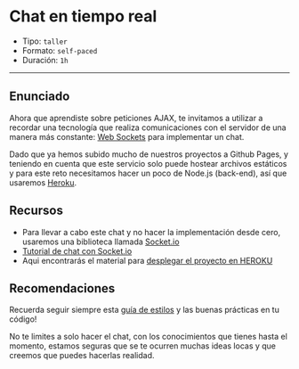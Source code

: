 # Chat en tiempo real

- Tipo: `taller`
- Formato: `self-paced`
- Duración: `1h`

***

## Enunciado

Ahora que aprendiste sobre peticiones AJAX, te invitamos a utilizar a recordar
una tecnología que realiza comunicaciones con el servidor de una manera más
constante: [Web Sockets](https://developer.mozilla.org/es/docs/WebSockets-840092-dup/Writing_WebSocket_client_applications)
para implementar un chat.

Dado que ya hemos subido mucho de nuestros proyectos a Github Pages, y teniendo
en cuenta que este servicio solo puede hostear archivos estáticos y para este
reto necesitamos hacer un poco de Node.js (back-end), así que usaremos [Heroku](https://www.heroku.com/).

## Recursos

- Para llevar a cabo este chat y no hacer la implementación desde cero, usaremos
  una biblioteca llamada [Socket.io](https://socket.io/)
- [Tutorial de chat con Socket.io](https://socket.io/get-started/chat/)
- Aqui encontrarás el material para [desplegar el proyecto en HEROKU](https://medium.com/laboratoria-how-to/heroku-con-haikus-dab32b5c428d)

## Recomendaciones

Recuerda seguir siempre esta [guía de estilos](https://github.com/Laboratoria/js-style-guide/)
y las buenas prácticas en tu código!

No te limites a solo hacer el chat, con los conocimientos que tienes hasta el
momento, estamos seguras que se te ocurren muchas ideas locas y que creemos que
puedes hacerlas realidad.
